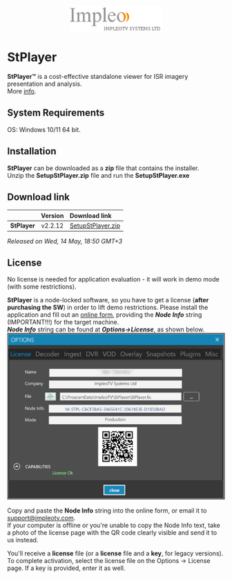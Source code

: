 
<div align="center">
  <a >
    <img src="images/impleo_logo.png" alt="Logo" >
  </a>
</div>

# StPlayer

**StPlayer™** is a cost-effective standalone viewer for ISR imagery presentation and analysis.  
More [info](https://www.impleotv.com/content/stplayer/help/index.html).

## System Requirements

OS: Windows 10/11 64 bit.

## Installation

**StPlayer** can be downloaded as a **zip** file that contains the installer.  
Unzip the **SetupStPlayer.zip** file and run the **SetupStPlayer.exe**  

## Download link

|          | Version             | Download link                                                           | 
|:---------|:-------------------:|:------------------------------------------------------------------------|
| **StPlayer** |  v2.2.12 | [SetupStPlayer.zip](https://github.com/impleotv/stplayer-release/releases/latest/download/SetupStPlayer.zip) | 


*Released on Wed, 14 May, 18:50 GMT+3*

## License

No license is needed for application evaluation - it will work in demo mode (with some restrictions). 

**StPlayer** is a node-locked software, so you have to get a license (**after purchasing the SW**) in order to lift demo restrictions. Please install the application and fill out an [online form](https://docs.google.com/forms/d/e/1FAIpQLSd_XW6bDsFce1G1cpds4gMQNlwNax0CvkWzcMbscxZ5rLaIbA/viewform), providing the ***Node Info*** string (IMPORTANT!!!) for the target machine.  
***Node Info*** string can be found at ***Options->License***, as shown below.
![NodeInfo string](images/license.png)

Copy and paste the **Node Info** string into the online form, or email it to support@impleotv.com.  
If your computer is offline or you're unable to copy the Node Info text, take a photo of the license page with the QR code clearly visible and send it to us instead.

You'll receive a **license** file (or a **license** file and a **key**, for legacy versions).  
To complete activation, select the license file on the Options -> License page. If a key is provided, enter it as well.
